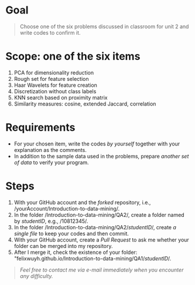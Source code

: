 # Goal #
> Choose one of the six problems discussed in classroom for unit 2 and write codes to confirm it.

# Scope: one of the six items #
1. PCA for dimensionality reduction
2. Rough set for feature selection
3. Haar Wavelets for feature creation
4. Discretization without class labels
5. KNN search based on proximity matrix
6. Similarity measures: cosine, extended Jaccard, correlation

# Requirements #
- For your chosen item, write the codes *by yourself* together with your explanation as the comments.
- In addition to the sample data used in the problems, prepare *another set of data* to verify your program.

# Steps #
1. With your GitHub account and the *forked* repository, i.e., /yourAccount/Introduction-to-data-mining/.
2. In the folder /Introduction-to-data-mining/QA2/, create a folder named by *studentID*, e.g., /10812345/.
3. In the folder /Introduction-to-data-mining/QA2/*studentID*/, create *a single file* to keep your codes and then commit. 
4. With your GitHub account, create a *Pull Request* to ask me whether your folder can be merged into my repository.
5. After I merge it, check the existence of your folder: "felixwuyh.github.io/Introduction-to-data-mining/QA1/*studentID*/.

> *Feel free to contact me via e-mail immediately when you encounter any difficulty.*
